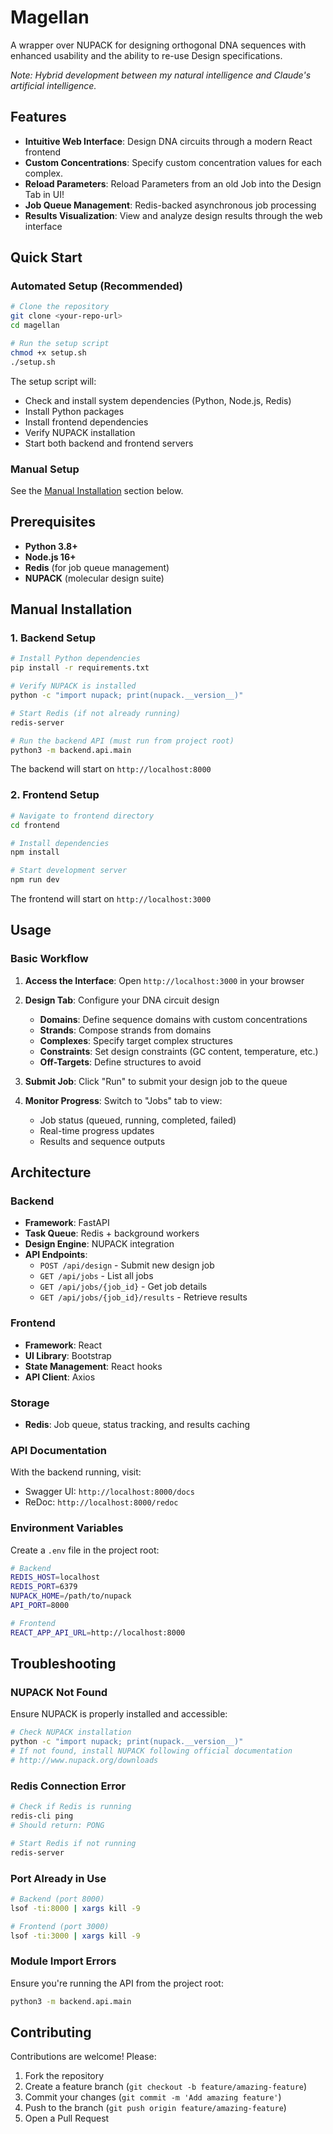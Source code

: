 # Magellan

A wrapper over NUPACK for designing orthogonal DNA sequences with
enhanced usability and the ability to re-use Design specifications.

_Note: Hybrid development  between my natural intelligence and Claude's 
artificial intelligence._

## Features

- **Intuitive Web Interface**: Design DNA circuits through a modern React
  frontend
- **Custom Concentrations**: Specify custom concentration values for each 
  complex.
- **Reload Parameters**: Reload Parameters from an old Job into the Design Tab 
  in UI!
- **Job Queue Management**: Redis-backed asynchronous job processing
- **Results Visualization**: View and analyze design results through the web
  interface

## Quick Start

### Automated Setup (Recommended)

```bash
# Clone the repository
git clone <your-repo-url>
cd magellan

# Run the setup script
chmod +x setup.sh
./setup.sh
```

The setup script will:

- Check and install system dependencies (Python, Node.js, Redis)
- Install Python packages
- Install frontend dependencies
- Verify NUPACK installation
- Start both backend and frontend servers

### Manual Setup

See the [Manual Installation](#manual-installation) section below.

## Prerequisites

- **Python 3.8+**
- **Node.js 16+**
- **Redis** (for job queue management)
- **NUPACK** (molecular design suite)

## Manual Installation

### 1. Backend Setup

```bash
# Install Python dependencies
pip install -r requirements.txt

# Verify NUPACK is installed
python -c "import nupack; print(nupack.__version__)"

# Start Redis (if not already running)
redis-server

# Run the backend API (must run from project root)
python3 -m backend.api.main
```

The backend will start on `http://localhost:8000`

### 2. Frontend Setup

```bash
# Navigate to frontend directory
cd frontend

# Install dependencies
npm install

# Start development server
npm run dev
```

The frontend will start on `http://localhost:3000`

## Usage

### Basic Workflow

1. **Access the Interface**: Open `http://localhost:3000` in your browser

2. **Design Tab**: Configure your DNA circuit design
    - **Domains**: Define sequence domains with custom concentrations
    - **Strands**: Compose strands from domains
    - **Complexes**: Specify target complex structures
    - **Constraints**: Set design constraints (GC content, temperature, etc.)
    - **Off-Targets**: Define structures to avoid

3. **Submit Job**: Click "Run" to submit your design job to the queue

4. **Monitor Progress**: Switch to "Jobs" tab to view:
    - Job status (queued, running, completed, failed)
    - Real-time progress updates
    - Results and sequence outputs

## Architecture

### Backend

- **Framework**: FastAPI
- **Task Queue**: Redis + background workers
- **Design Engine**: NUPACK integration
- **API Endpoints**:
    - `POST /api/design` - Submit new design job
    - `GET /api/jobs` - List all jobs
    - `GET /api/jobs/{job_id}` - Get job details
    - `GET /api/jobs/{job_id}/results` - Retrieve results

### Frontend

- **Framework**: React
- **UI Library**: Bootstrap
- **State Management**: React hooks
- **API Client**: Axios

### Storage

- **Redis**: Job queue, status tracking, and results caching

### API Documentation

With the backend running, visit:

- Swagger UI: `http://localhost:8000/docs`
- ReDoc: `http://localhost:8000/redoc`

### Environment Variables

Create a `.env` file in the project root:

```bash
# Backend
REDIS_HOST=localhost
REDIS_PORT=6379
NUPACK_HOME=/path/to/nupack
API_PORT=8000

# Frontend
REACT_APP_API_URL=http://localhost:8000
```

## Troubleshooting

### NUPACK Not Found

Ensure NUPACK is properly installed and accessible:

```bash
# Check NUPACK installation
python -c "import nupack; print(nupack.__version__)"
# If not found, install NUPACK following official documentation
# http://www.nupack.org/downloads
```

### Redis Connection Error

```bash
# Check if Redis is running
redis-cli ping
# Should return: PONG

# Start Redis if not running
redis-server
```

### Port Already in Use

```bash
# Backend (port 8000)
lsof -ti:8000 | xargs kill -9

# Frontend (port 3000)
lsof -ti:3000 | xargs kill -9
```

### Module Import Errors

Ensure you're running the API from the project root:

```bash
python3 -m backend.api.main
```

## Contributing

Contributions are welcome! Please:

1. Fork the repository
2. Create a feature branch (`git checkout -b feature/amazing-feature`)
3. Commit your changes (`git commit -m 'Add amazing feature'`)
4. Push to the branch (`git push origin feature/amazing-feature`)
5. Open a Pull Request
